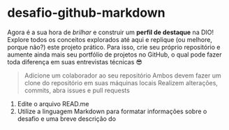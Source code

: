 # desafio-github-markdown

Agora é a sua hora de *brilhar* e construir um **perfil de destaque** na DIO! Explore todos os conceitos explorados até aqui e replique (ou melhore, porque não?) este projeto prático. Para isso, crie seu próprio repositório e aumente ainda mais seu portfólio de projetos no GitHub, o qual pode fazer toda diferença em suas entrevistas técnicas 😎

> Adicione um colaborador ao seu repositório
> Ambos devem fazer um clone do repositório em suas máquinas locais
> Realizem alterações, commits, abra issues e pull requests

1. Edite o arquivo READ.me
2. Utilize a linguagem Markdown para formatar informações sobre o desafio e uma breve descrição do 
